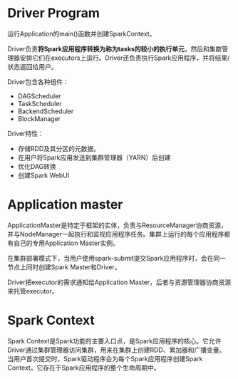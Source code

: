 # Driver Program
运行Application的main()函数并创建SparkContext。

Driver负责**将Spark应用程序转换为称为tasks的较小的执行单元**，然后和集群管理器安排它们在executors上运行。Driver还负责执行Spark应用程序，并将结果/状态返回给用户。

Driver包含各种组件：
- DAGScheduler
- TaskScheduler
- BackendScheduler
- BlockManager

Driver特性：
- 存储RDD及其分区的元数据。
- 在用户将Spark应用发送到集群管理器（YARN）后创建
- 优化DAG转换
- 创建Spark WebUI

# Application master
ApplicationMaster是特定于框架的实体，负责与ResourceManager协商资源，并与NodeManager一起执行和监视应用程序任务。集群上运行的每个应用程序都有自己的专用Application Master实例。

在集群部署模式下，当用户使用spark-submit提交Spark应用程序时，会在同一节点上同时创建Spark Master和Driver。

Driver把executor的需求通知给Application Master，后者与资源管理器协商资源来托管executor。

# Spark Context
Spark Context是Spark功能的主要入口点，是Spark应用程序的核心。它允许Driver通过集群管理器访问集群，用来在集群上创建RDD、累加器和广播变量。
当用户首次提交时，Spark驱动程序会为每个Spark应用程序创建Spark Context。它存在于Spark应用程序的整个生命周期中。

# 